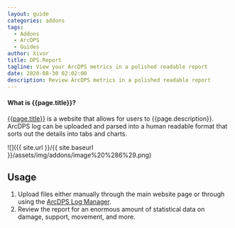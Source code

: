 ```yaml
---
layout: guide
categories: addons
tags:
  - Addons
  - ArcDPS
  - Guides
author: Xivor
title: DPS.Report 
tagline: View your ArcDPS metrics in a polished readable report
date: 2020-08-30 02:02:00
description: Review ArcDPS metrics in a polished readable report
---
```


#### What is {{page.title}}?

[{{page.title}}](https://dps.report) is a website that allows for users to {{page.description}}.<!--more-->  ArcDPS log can be uploaded and parsed into a human readable format that sorts out the details into tabs and charts.

![]({{ site.url }}/{{ site.baseurl }}/assets/img/addons/image%20%286%29.png)

## Usage

1. Upload files either manually through the main website page or through using the [ArcDPS Log Manager]({{11-arcdps-log-manager}}).
2. Review the report for an enormous amount of statistical data on damage, support, movement, and more.

